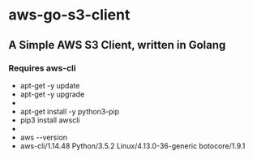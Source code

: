 # aws-go-s3-client

## A Simple AWS S3 Client, written in Golang

### Requires aws-cli
* apt-get -y update
* apt-get -y upgrade
*
* apt-get install -y python3-pip
* pip3 install awscli
* 
* aws --version
* aws-cli/1.14.48 Python/3.5.2 Linux/4.13.0-36-generic botocore/1.9.1
